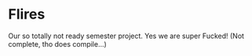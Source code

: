 # Flires
Our so totally not ready semester project. Yes we are super Fucked!
(Not complete, tho does compile...)

